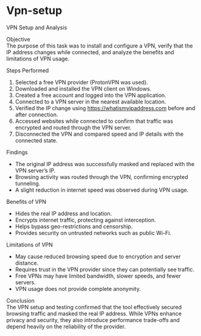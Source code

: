 # Vpn-setup
VPN Setup and Analysis

Objective  
The purpose of this task was to install and configure a VPN, verify that the IP address changes while connected, and analyze the benefits and limitations of VPN usage.

Steps Performed  
1. Selected a free VPN provider (ProtonVPN was used).  
2. Downloaded and installed the VPN client on Windows.  
3. Created a free account and logged into the VPN application.  
4. Connected to a VPN server in the nearest available location.  
5. Verified the IP change using https://whatismyipaddress.com before and after connection.  
6. Accessed websites while connected to confirm that traffic was encrypted and routed through the VPN server.  
7. Disconnected the VPN and compared speed and IP details with the connected state.  

Findings  
- The original IP address was successfully masked and replaced with the VPN server’s IP.  
- Browsing activity was routed through the VPN, confirming encrypted tunneling.  
- A slight reduction in internet speed was observed during VPN usage.  

Benefits of VPN  
- Hides the real IP address and location.  
- Encrypts internet traffic, protecting against interception.  
- Helps bypass geo-restrictions and censorship.  
- Provides security on untrusted networks such as public Wi-Fi.  

Limitations of VPN  
- May cause reduced browsing speed due to encryption and server distance.  
- Requires trust in the VPN provider since they can potentially see traffic.  
- Free VPNs may have limited bandwidth, slower speeds, and fewer servers.  
- VPN usage does not provide complete anonymity.  

Conclusion  
The VPN setup and testing confirmed that the tool effectively secured browsing traffic and masked the real IP address. While VPNs enhance privacy and security, they also introduce performance trade-offs and depend heavily on the reliability of the provider.  
